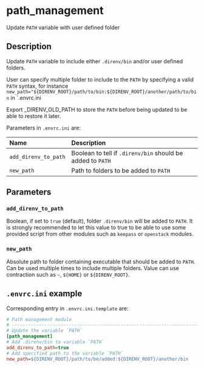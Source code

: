 # path_management
Update `PATH` variable with user defined folder

## Description

Update `PATH` variable to include either `.direnv/bin` and/or user defined
folders.

User can specify multiple folder to include to the `PATH` by specifying a
valid `PATH` syntax, for instance
`new_path="${DIRENV_ROOT}/path/to/bin:${DIRENV_ROOT}/another/path/to/bin` in
`.envrc.ini

Export _DIRENV_OLD_PATH to store the `PATH` before being updated to be able
to restore it later.

Parameters in `.envrc.ini` are:

| Name                 | Description                                                |
| :--------------------| :--------------------------------------------------------- |
| `add_direnv_to_path` | Boolean to tell if `.direnv/bin` should be added to `PATH` |
| `new_path`           | Path to folders to be added to `PATH`                      |

## Parameters

### `add_direnv_to_path`

Boolean, if set to `true` (default), folder `.direnv/bin` will be added to
`PATH`. It is strongly recommended to let this value to true to be able to
use some provided script from other modules such as `keepass` or `openstack`
modules.

### `new_path`

Absolute path to folder containing executable that should be added to
`PATH`. Can be used multiple times to include multiple folders. Value can
use contraction such as `~`, `${HOME}` or `${DIRENV_ROOT}`.

## `.envrc.ini` example

Corresponding entry in `.envrc.ini.template` are:

```ini
# Path management module
# ------------------------------------------------------------------------------
# Update the variable `PATH`
[path_management]
# Add .direnv/bin to variable `PATH`
add_direnv_to_path=true
# Add specified path to the variable `PATH`
new_path=${DIRENV_ROOT}/path/to/be/added:${DIRENV_ROOT}/another/bin
```
